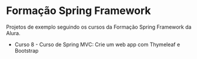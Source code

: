 # Formação Spring Framework

Projetos de exemplo seguindo os cursos da Formação Spring Framework da Alura.

- Curso 8 - Curso de Spring MVC: Crie um web app com Thymeleaf e Bootstrap
